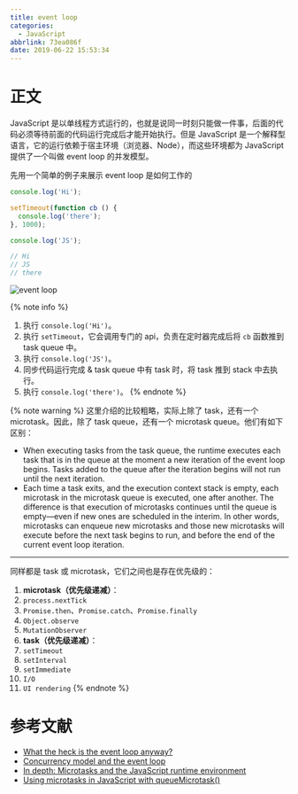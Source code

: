 ```yaml
---
title: event loop
categories:
  - JavaScript
abbrlink: 73ea086f
date: 2019-06-22 15:53:34
---
```


# 正文

JavaScript 是以单线程方式运行的，也就是说同一时刻只能做一件事，后面的代码必须等待前面的代码运行完成后才能开始执行。但是 JavaScript 是一个解释型语言，它的运行依赖于宿主环境（浏览器、Node），而这些环境都为 JavaScript 提供了一个叫做 event loop 的并发模型。

先用一个简单的例子来展示 event loop 是如何工作的

```js
console.log('Hi');

setTimeout(function cb () {
  console.log('there');
}, 1000);

console.log('JS');

// Hi
// JS
// there
```

![event loop](https://blog-images-1258719270.cos.ap-shanghai.myqcloud.com/JavaScript/event%20loop.png)

{% note info %}
1. 执行 `console.log('Hi')`。
2. 执行 `setTimeout`，它会调用专门的 api，负责在定时器完成后将 `cb` 函数推到 task queue 中。
3. 执行 `console.log('JS')`。
4. 同步代码运行完成 & task queue 中有 task 时，将 task 推到 stack 中去执行。
5. 执行 `console.log('there')`。
{% endnote %}

{% note warning %}
这里介绍的比较粗略，实际上除了 task，还有一个 microtask。因此，除了 task queue，还有一个 microtask queue。他们有如下区别：
- When executing tasks from the task queue, the runtime executes each task that is in the queue at the moment a new iteration of the event loop begins. Tasks added to the queue after the iteration begins will not run until the next iteration.
- Each time a task exits, and the execution context stack is empty, each microtask in the microtask queue is executed, one after another. The difference is that execution of microtasks continues until the queue is empty—even if new ones are scheduled in the interim. In other words, microtasks can enqueue new microtasks and those new microtasks will execute before the next task begins to run, and before the end of the current event loop iteration.

---
同样都是 task 或 microtask，它们之间也是存在优先级的：
1. **microtask（优先级递减）**：
  1. `process.nextTick`
  2. `Promise.then`、`Promise.catch`、`Promise.finally`
  3. `Object.observe`
  4. `MutationObserver`
2. **task（优先级递减）**：
  1. `setTimeout`
  2. `setInterval`
  3. `setImmediate`
  4. `I/O`
  5. `UI rendering`
{% endnote %}

# 参考文献
- [What the heck is the event loop anyway?](https://www.youtube.com/watch?v=8aGhZQkoFbQ)
- [Concurrency model and the event loop](https://developer.mozilla.org/en-US/docs/Web/JavaScript/EventLoop)
- [In depth: Microtasks and the JavaScript runtime environment](https://developer.mozilla.org/en-US/docs/Web/API/HTML_DOM_API/Microtask_guide/In_depth)
- [Using microtasks in JavaScript with queueMicrotask()](https://developer.mozilla.org/en-US/docs/Web/API/HTML_DOM_API/Microtask_guide)
